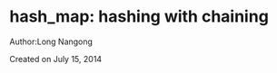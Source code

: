 hash_map: hashing with chaining
===============================

Author:Long Nangong

Created on July 15, 2014
